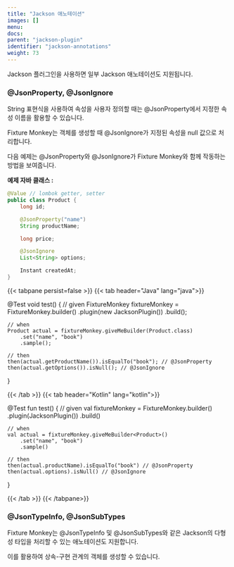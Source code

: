 ```yaml
---
title: "Jackson 애노테이션"
images: []
menu:
docs:
parent: "jackson-plugin"
identifier: "jackson-annotations"
weight: 73
---
```


Jackson 플러그인을 사용하면 일부 Jackson 애노테이션도 지원됩니다.

### @JsonProperty, @JsonIgnore

String 표현식을 사용하여 속성을 사용자 정의할 때는 @JsonProperty에서 지정한 속성 이름을 활용할 수 있습니다.

Fixture Monkey는 객체를 생성할 때 @JsonIgnore가 지정된 속성을 null 값으로 처리합니다.

다음 예제는 @JsonProperty와 @JsonIgnore가 Fixture Monkey와 함께 작동하는 방법을 보여줍니다.

**예제 자바 클래스 :**
```java
@Value // lombok getter, setter
public class Product {
    long id;

    @JsonProperty("name")
    String productName;

    long price;

    @JsonIgnore
    List<String> options;

    Instant createdAt;
}
```

{{< tabpane persist=false >}}
{{< tab header="Java" lang="java">}}

@Test
void test() {
    // given
    FixtureMonkey fixtureMonkey = FixtureMonkey.builder()
    .plugin(new JacksonPlugin())
    .build();

    // when
    Product actual = fixtureMonkey.giveMeBuilder(Product.class)
        .set("name", "book")
        .sample();

    // then
    then(actual.getProductName()).isEqualTo("book"); // @JsonProperty
    then(actual.getOptions()).isNull(); // @JsonIgnore
}

{{< /tab >}}
{{< tab header="Kotlin" lang="kotlin">}}

@Test
fun test() {
    // given
    val fixtureMonkey = FixtureMonkey.builder()
        .plugin(JacksonPlugin())
        .build()

    // when
    val actual = fixtureMonkey.giveMeBuilder<Product>()
        .set("name", "book")
        .sample()

    // then
    then(actual.productName).isEqualTo("book") // @JsonProperty
    then(actual.options).isNull() // @JsonIgnore
}

{{< /tab >}}
{{< /tabpane>}}


### @JsonTypeInfo, @JsonSubTypes
Fixture Monkey는 @JsonTypeInfo 및 @JsonSubTypes와 같은 Jackson의 다형성 타입을 처리할 수 있는 애노테이션도 지원합니다.

이를 활용하여 상속-구현 관계의 객체를 생성할 수 있습니다.
